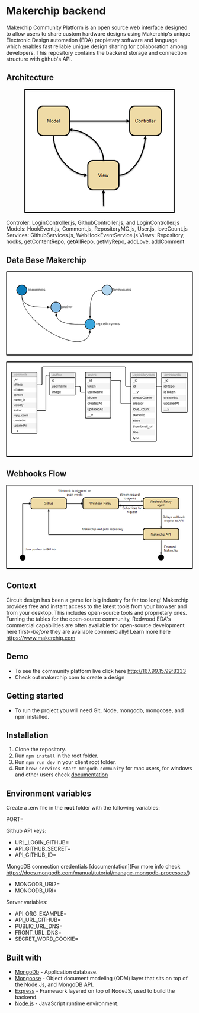 # Makerchip backend


Makerchip Community Platform is an open source web interface designed to allow users to share custom hardware designs using Makerchip's 
unique Electronic Design automation (EDA) propietary software and language which enables fast reliable unique design sharing for collaboration among 
developers. This repository contains the backend storage and connection structure with github's API.


## Architecture
<p align="center">
  <img src="./images/mvc1.png">
</p>

Controler:
LoginController.js, GithubController.js, and LoginController.js
Models:
HookEvent.js, Comment.js, RepositoryMC.js, User.js, loveCount.js
Services:
GithubServices.js, WebHookEventService.js
Views:
Repository, hooks, getContentRepo, getAllRepo, getMyRepo, addLove, addComment



## Data Base Makerchip
<p align="center">
  <img src="./images/dbdiagram1.png">
</p>
<p align="center">
  <img src="./images/db1.png">
</p>


## Webhooks Flow
<p align="center">
  <img src="./images/webhooks1.png">
</p>




## Context
Circuit design has been a game for big industry for far too long! Makerchip provides free and instant access to the latest tools from your browser 
and from your desktop. This includes open-source tools and proprietary ones. Turning the tables for the open-source community, Redwood EDA's commercial 
capabilities are often available for open-source development here first--*before* they are available commercially!
Learn more here https://www.makerchip.com


## Demo

- To see the community platform live click here http://167.99.15.99:8333
- Check out makerchip.com to create a design

## Getting started
- To run the project you will need Git, Node, mongodb, mongoose, and npm installed.

## Installation

1. Clone the repository.
2. Run `npm install` in the root folder.
3. Run `npm run dev` in your client root folder.
4. Run `brew services start mongodb-community` for mac users, for windows and other users check [documentation](https://docs.mongodb.com/manual/tutorial/manage-mongodb-processes/)



## Environment variables

Create a .env file in the **root** folder with the following variables:

PORT=

Github API keys:
* URL_LOGIN_GITHUB=
* API_GITHUB_SECRET=
* API_GITHUB_ID=

MongoDB connection credentials [documentation](For more info check https://docs.mongodb.com/manual/tutorial/manage-mongodb-processes/)
* MONGODB_URI2=
* MONGODB_URI=

Server variables:
* API_ORG_EXAMPLE=
* API_URL_GITHUB=
* PUBLIC_URL_DNS=
* FRONT_URL_DNS=
* SECRET_WORD_COOKIE=


## Built with

- [MongoDb](https://www.mongodb.com/) - Application database.
- [Mongoose](https://mongoosejs.com/) - Object document modeling (ODM) layer that sits on top of the Node.Js, and MongoDB API.
- [Express](https://expressjs.com/) - Framework layered on top of NodeJS, used to build the backend.
- [Node.js](https://nodejs.org/) - JavaScript runtime environment.


